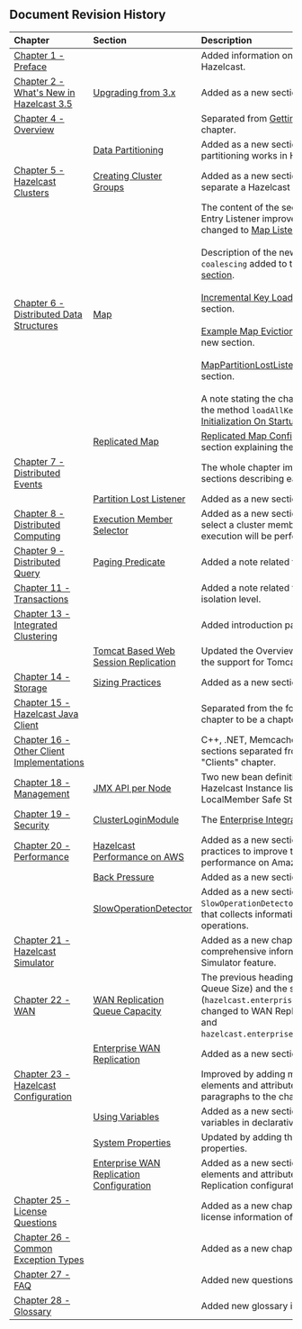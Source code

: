 

## Document Revision History

|Chapter|Section|Description|
|:-------|:-------|:-----------|
|[Chapter 1 - Preface](#preface)||Added information on how to contribute to Hazelcast.|
|[Chapter 2 - What's New in Hazelcast 3.5](#what-s-new-in-hazelcast-3-5)|[Upgrading from 3.x](#upgrading-from-3-x)|Added as a new section.|
|[Chapter 4 - Overview](#overview)||Separated from [Getting Started](#getting-started) as a new chapter.|
||[Data Partitioning](#data-partitioning)|Added as a new section explaining how the partitioning works in Hazelcast.|
|[Chapter 5 - Hazelcast Clusters](#hazelcast-clusters)|[Creating Cluster Groups](#creating-cluster-groups)|Added as a new section explaining how to separate a Hazelcast cluster.|
|[Chapter 6 - Distributed Data Structures](#distributed-data-structures)|[Map](#map)|The content of the section, previously read as Entry Listener improved and its name changed to [Map Listener](#map-listener).<br><br> Description of the new element `write-coalescing` added to the [Write-Behind section](#write-behind).<br><br> [Incremental Key Loading](#incremental-key-loading) added as a new section.<br><br> [Example Map Eviction Scenario](#example-map-eviction-scenario) added as a new section.<br></br> [MapPartitionLostListener](#mappartitionlostlistener) added as a new section.<br></br>A note stating the change in the return type of the method `loadAllKeys()` added to the [Initialization On Startup section](#initialization-on-startup).|
||[Replicated Map](#replicated-map)|[Replicated Map Configuration](#replicated-map-configuration) added as a new section explaining the configuration elements.|
|[Chapter 7 - Distributed Events](#distributed-events)||The whole chapter improved by adding sections describing each listener.|
||[Partition Lost Listener](#partition-lost-listener)|Added as a new section.|
|[Chapter 8 - Distributed Computing](#distributed-computing)|[Execution Member Selector](#execution-member-selector)|Added as a new section explaining how to select a cluster member on which an execution will be performed.|
|[Chapter 9 - Distributed Query](#distributed-query)|[Paging Predicate](#paging-predicate)|Added a note related to random page access.|
|[Chapter 11 - Transactions](#transactions)||Added a note related to `REPEATABLE_READ` isolation level.|
|[Chapter 13 - Integrated Clustering](#integrated-clustering)||Added introduction paragraphs.|
||[Tomcat Based Web Session Replication](#tomcat-based-web-session-replication)|Updated the Overview paragraph to include the support for Tomcat 8.
|[Chapter 14 - Storage](#storage)|[Sizing Practices](#sizing-practices)|Added as a new section.|
|[Chapter 15 - Hazelcast Java Client](#hazelcast-java-client)||Separated from the formerly known "Clients" chapter to be a chapter of its own.|
|[Chapter 16 - Other Client Implementations](#other-client-implementations)||C++, .NET, Memcache and REST client sections separated from the formerly known "Clients" chapter.|
|[Chapter 18 - Management](#management)|[JMX API per Node](#jmx-api-per-node)|Two new bean definitions added to the Hazelcast Instance list (Cluster Safe State and LocalMember Safe State).|
|[Chapter 19 - Security](#security)|[ClusterLoginModule](#clusterloginmodule)|The [Enterprise Integration section](#enterprise-integration) added .|
|[Chapter 20 - Performance](#performance)|[Hazelcast Performance on AWS](#hazelcast-performance-on-aws)|Added as a new section that provides best practices to improve the Hazelcast performance on Amazon Web Service.|
||[Back Pressure](#back-pressure)|Added as a new section.
||[SlowOperationDetector](#slowoperationdetector)|Added as a new section explaining the `SlowOperationDetector`, a monitoring feature that collects information of all slow operations.
|[Chapter 21 - Hazelcast Simulator](#hazelcast-simulator)||Added as a new chapter providing comprehensive information on the Hazelcast Simulator feature.|
|[Chapter 22 - WAN](#wan)|[WAN Replication Queue Capacity](#wan-replication-queue-capacity)|The previous heading title (WAN Replication Queue Size) and the system property name (`hazelcast.enterprise.wanrep.queuesize`) changed to WAN Replication Queue Capacity and `hazelcast.enterprise.wanrep.queue.capacity`.|
||[Enterprise WAN Replication](#enterprise-wan-replication)|Added as a new section.
|[Chapter 23 - Hazelcast Configuration](#hazelcast-configuration)||Improved by adding missing configuration elements and attributes. Added introduction paragraphs to the chapter.|
||[Using Variables](#using-variables)| Added as a new section explaining how to use variables in declarative configuration.|
||[System Properties](#system-properties)|Updated by adding the new system properties.
||[Enterprise WAN Replication Configuration](#enterprise-wan-replication-configuration)|Added as a new section describing the elements and attributes of Enterprise WAN Replication configuration.
|[Chapter 25 - License Questions](#license-questions)||Added as a new chapter describing the license information of dependencies.|
|[Chapter 26 - Common Exception Types](#common-exception-types)||Added as a new chapter.|
|[Chapter 27 - FAQ](#frequently-asked-questions)||Added new questions/answers.|
|[Chapter 28 - Glossary](#glossary)||Added new glossary items.|






<br> </br>


